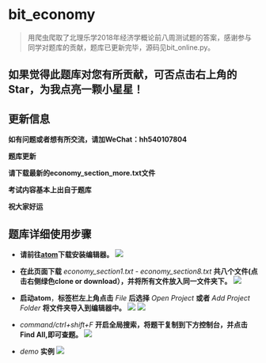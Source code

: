 # bit_economy
> 用爬虫爬取了北理乐学2018年经济学概论前八周测试题的答案，感谢参与同学对题库的贡献，题库已更新完毕，源码见bit_online.py。


## 如果觉得此题库对您有所贡献，可否点击右上角的Star，为我点亮一颗小星星！

## 更新信息
**如有问题或者想有所交流，请加WeChat：hh540107804**

**题库更新**

**请下载最新的economy_section_more.txt文件**

**考试内容基本上出自于题库**

**祝大家好运**

## 题库详细使用步骤
- **请前往[atom](https://atom.io)下载安装编辑器。**
    ![](atom_0.jpg)

- **在此页面下载** *economy_section1.txt - economy_section8.txt* **共八个文件(点击右侧绿色clone or download），并将所有文件放入同一文件夹下。**
    ![](github.jpg)

- **启动atom**，**标签栏左上角点击** *File* **后选择** *Open Project* **或者** *Add Project Folder* **将文件夹导入到编辑器中。**
    ![](atom_1.jpg)
    ![](atom_2.jpg)
- *command/ctrl+shift+F* **开启全局搜索，将题干复制到下方控制台，并点击Find All,即可查题。**
    ![](atom_3.jpg)
- *demo* **实例**
    ![](atom_4.jpg)
    


